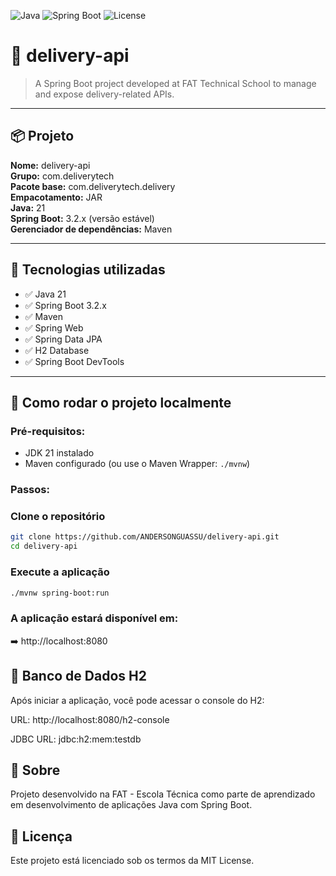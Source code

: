 ![Java](https://img.shields.io/badge/Java-21-blue)
![Spring Boot](https://img.shields.io/badge/Spring%20Boot-3.2.x-brightgreen)
![License](https://img.shields.io/badge/license-MIT-blue)

# 🚚 delivery-api

> A Spring Boot project developed at FAT Technical School to manage and expose delivery-related APIs.

---

## 📦 Projeto

**Nome:** delivery-api  
**Grupo:** com.deliverytech  
**Pacote base:** com.deliverytech.delivery  
**Empacotamento:** JAR  
**Java:** 21  
**Spring Boot:** 3.2.x (versão estável)  
**Gerenciador de dependências:** Maven  

---

## 🔧 Tecnologias utilizadas

- ✅ Java 21
- ✅ Spring Boot 3.2.x
- ✅ Maven
- ✅ Spring Web
- ✅ Spring Data JPA
- ✅ H2 Database
- ✅ Spring Boot DevTools

---

## 🚀 Como rodar o projeto localmente

### Pré-requisitos:
- JDK 21 instalado
- Maven configurado (ou use o Maven Wrapper: `./mvnw`)
  
### Passos:

### Clone o repositório

```bash
git clone https://github.com/ANDERSONGUASSU/delivery-api.git
cd delivery-api
```
### Execute a aplicação
```bash
./mvnw spring-boot:run
```
### A aplicação estará disponível em:
➡️ http://localhost:8080

## 🧪 Banco de Dados H2
Após iniciar a aplicação, você pode acessar o console do H2:

URL: http://localhost:8080/h2-console

JDBC URL: jdbc:h2:mem:testdb


## 🏫 Sobre
Projeto desenvolvido na FAT - Escola Técnica como parte de aprendizado em desenvolvimento de aplicações Java com Spring Boot.

## 📄 Licença
Este projeto está licenciado sob os termos da MIT License.